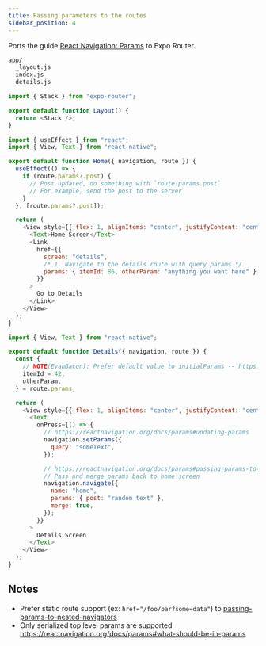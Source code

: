 ```yaml
---
title: Passing parameters to the routes
sidebar_position: 4
---
```


Ports the guide [React Navigation: Params](https://reactnavigation.org/docs/params) to Expo Router.

```bash title="File System"
app/
  _layout.js
  index.js
  details.js
```

```js title=app/_layout.js
import { Stack } from "expo-router";

export default function Layout() {
  return <Stack />;
}
```

```js title=app/index.js
import { useEffect } from "react";
import { View, Text } from "react-native";

export default function Home({ navigation, route }) {
  useEffect(() => {
    if (route.params?.post) {
      // Post updated, do something with `route.params.post`
      // For example, send the post to the server
    }
  }, [route.params?.post]);

  return (
    <View style={{ flex: 1, alignItems: "center", justifyContent: "center" }}>
      <Text>Home Screen</Text>
      <Link
        href={{
          screen: "details",
          /* 1. Navigate to the details route with query params */
          params: { itemId: 86, otherParam: "anything you want here" },
        }}
      >
        Go to Details
      </Link>
    </View>
  );
}
```

```js title=app/details.js
import { View, Text } from "react-native";

export default function Details({ navigation, route }) {
  const {
    // NOTE(EvanBacon): Prefer default value to initialParams -- https://reactnavigation.org/docs/params#initial-params
    itemId = 42,
    otherParam,
  } = route.params;

  return (
    <View style={{ flex: 1, alignItems: "center", justifyContent: "center" }}>
      <Text
        onPress={() => {
          // https://reactnavigation.org/docs/params#updating-params
          navigation.setParams({
            query: "someText",
          });

          // https://reactnavigation.org/docs/params#passing-params-to-a-previous-screen
          // Pass and merge params back to home screen
          navigation.navigate({
            name: "home",
            params: { post: "random text" },
            merge: true,
          });
        }}
      >
        Details Screen
      </Text>
    </View>
  );
}
```

## Notes

- Prefer static route support (ex: `href="/foo/bar?some=data"`) to [passing-params-to-nested-navigators](https://reactnavigation.org/docs/params#passing-params-to-nested-navigators)
- Only serialized top level params are supported https://reactnavigation.org/docs/params#what-should-be-in-params
